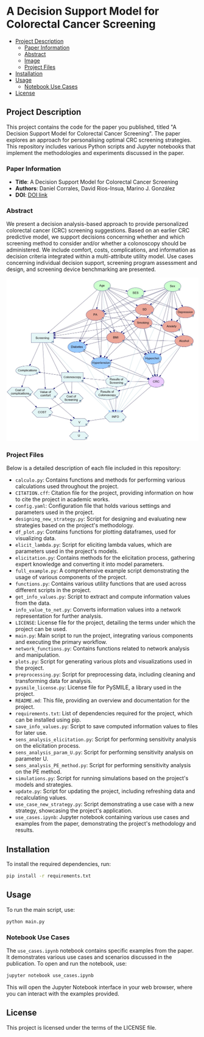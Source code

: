 # A Decision Support Model for Colorectal Cancer Screening

- [Project Description](#project-description)
  - [Paper Information](#paper-information)
  - [Abstract](#abstract)
  - [Image](#image)
  - [Project Files](#project-files)
- [Installation](#installation)
- [Usage](#usage)
  - [Notebook Use Cases](#notebook-use-cases)
- [License](#license)

## Project Description

This project contains the code for the paper you published, titled "A Decision Support Model for Colorectal Cancer Screening". The paper explores an approach for personalising optimal CRC screening strategies. This repository includes various Python scripts and Jupyter notebooks that implement the methodologies and experiments discussed in the paper.

### Paper Information

- **Title**: A Decision Support Model for Colorectal Cancer Screening
- **Authors**: Daniel Corrales, David Rios-Insua, Marino J. González
- **DOI**: [DOI link](https://doi.org/10.48550/arXiv.2502.21210)

### Abstract

We present a decision analysis-based approach to provide personalized colorectal cancer (CRC) screening suggestions. Based on an earlier CRC predictive model, we support decisions concerning whether and which screening method to consider and/or whether a colonoscopy should be administered. We include comfort, costs, complications, and information as decision criteria integrated within a multi-attribute utility model. Use cases concerning individual decision support, screening program assessment and design, and screening device benchmarking are presented.

![Project Image](outputs/id_24_01_page-0001%20(1).jpg)

### Project Files

Below is a detailed description of each file included in this repository:

- `calculo.py`: Contains functions and methods for performing various calculations used throughout the project.
- `CITATION.cff`: Citation file for the project, providing information on how to cite the project in academic works.
- `config.yaml`: Configuration file that holds various settings and parameters used in the project.
- `designing_new_strategy.py`: Script for designing and evaluating new strategies based on the project's methodology.
- `df_plot.py`: Contains functions for plotting dataframes, used for visualizing data.
- `elicit_lambda.py`: Script for eliciting lambda values, which are parameters used in the project's models.
- `elicitation.py`: Contains methods for the elicitation process, gathering expert knowledge and converting it into model parameters.
- `full_example.py`: A comprehensive example script demonstrating the usage of various components of the project.
- `functions.py`: Contains various utility functions that are used across different scripts in the project.
- `get_info_values.py`: Script to extract and compute information values from the data.
- `info_value_to_net.py`: Converts information values into a network representation for further analysis.
- `LICENSE`: License file for the project, detailing the terms under which the project can be used.
- `main.py`: Main script to run the project, integrating various components and executing the primary workflow.
- `network_functions.py`: Contains functions related to network analysis and manipulation.
- `plots.py`: Script for generating various plots and visualizations used in the project.
- `preprocessing.py`: Script for preprocessing data, including cleaning and transforming data for analysis.
- `pysmile_license.py`: License file for PySMILE, a library used in the project.
- `README.md`: This file, providing an overview and documentation for the project.
- `requirements.txt`: List of dependencies required for the project, which can be installed using pip.
- `save_info_values.py`: Script to save computed information values to files for later use.
- `sens_analysis_elicitation.py`: Script for performing sensitivity analysis on the elicitation process.
- `sens_analysis_param_U.py`: Script for performing sensitivity analysis on parameter U.
- `sens_analysis_PE_method.py`: Script for performing sensitivity analysis on the PE method.
- `simulations.py`: Script for running simulations based on the project's models and strategies.
- `update.py`: Script for updating the project, including refreshing data and recalculating values.
- `use_case_new_strategy.py`: Script demonstrating a use case with a new strategy, showcasing the project's application.
- `use_cases.ipynb`: Jupyter notebook containing various use cases and examples from the paper, demonstrating the project's methodology and results.

## Installation

To install the required dependencies, run:

```sh
pip install -r requirements.txt
```

## Usage

To run the main script, use:

```sh
python main.py
```

### Notebook Use Cases

The `use_cases.ipynb` notebook contains specific examples from the paper. It demonstrates various use cases and scenarios discussed in the publication. To open and run the notebook, use:

```sh
jupyter notebook use_cases.ipynb
```

This will open the Jupyter Notebook interface in your web browser, where you can interact with the examples provided.

## License

This project is licensed under the terms of the LICENSE file.

